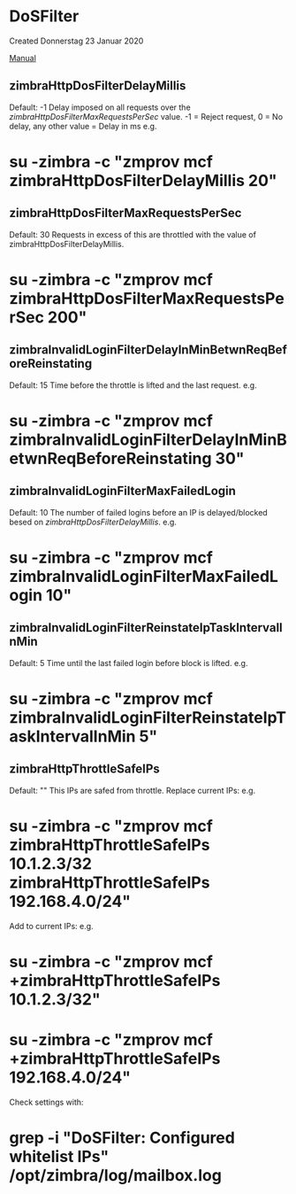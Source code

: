 # DoSFilter
Created Donnerstag 23 Januar 2020

[Manual](https://wiki.zimbra.com/wiki/DoSFilter)

zimbraHttpDosFilterDelayMillis
------------------------------
Default: -1
Delay imposed on all requests over the *zimbraHttpDosFilterMaxRequestsPerSec* value.
-1 = Reject request, 0 = No delay, any other value = Delay in ms
e.g. 
# su -zimbra -c "zmprov mcf zimbraHttpDosFilterDelayMillis 20"

zimbraHttpDosFilterMaxRequestsPerSec
------------------------------------
Default: 30
Requests in excess of this are throttled with the value of zimbraHttpDosFilterDelayMillis.
# su -zimbra -c "zmprov mcf zimbraHttpDosFilterMaxRequestsPerSec 200"

zimbraInvalidLoginFilterDelayInMinBetwnReqBeforeReinstating
-----------------------------------------------------------
Default: 15
Time before the throttle is lifted and the last request.
e.g. 
# su -zimbra -c "zmprov mcf zimbraInvalidLoginFilterDelayInMinBetwnReqBeforeReinstating 30"

zimbraInvalidLoginFilterMaxFailedLogin
--------------------------------------
Default: 10
The number of failed logins before an IP is delayed/blocked besed on *zimbraHttpDosFilterDelayMillis*.
e.g. 
# su -zimbra -c "zmprov mcf zimbraInvalidLoginFilterMaxFailedLogin 10"

zimbraInvalidLoginFilterReinstateIpTaskIntervalInMin
----------------------------------------------------
Default: 5
Time until the last failed login before block is lifted.
e.g. 
# su -zimbra -c "zmprov mcf zimbraInvalidLoginFilterReinstateIpTaskIntervalInMin 5"

zimbraHttpThrottleSafeIPs
-------------------------
Default: ""
This IPs are safed from throttle.
Replace current IPs:
e.g. 
# su -zimbra -c "zmprov mcf zimbraHttpThrottleSafeIPs 10.1.2.3/32 zimbraHttpThrottleSafeIPs 192.168.4.0/24"
Add to current IPs:
e.g.
# su -zimbra -c "zmprov mcf +zimbraHttpThrottleSafeIPs 10.1.2.3/32"
# su -zimbra -c "zmprov mcf +zimbraHttpThrottleSafeIPs 192.168.4.0/24"
Check settings with:
# grep -i "DoSFilter: Configured whitelist IPs" /opt/zimbra/log/mailbox.log

